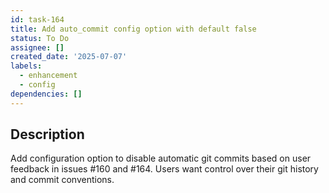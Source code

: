 ```yaml
---
id: task-164
title: Add auto_commit config option with default false
status: To Do
assignee: []
created_date: '2025-07-07'
labels:
  - enhancement
  - config
dependencies: []
---
```


## Description

Add configuration option to disable automatic git commits based on user feedback in issues #160 and #164. Users want control over their git history and commit conventions.
